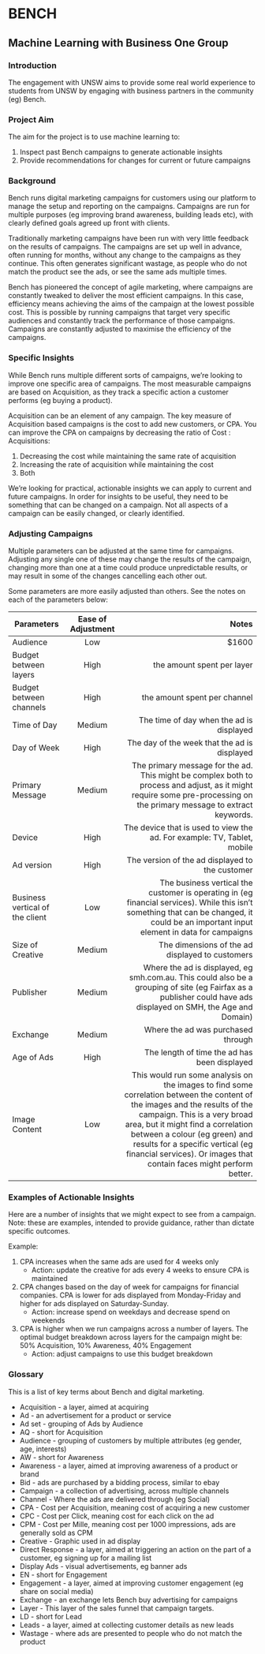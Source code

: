 # BENCH 
## Machine Learning with Business One Group

### Introduction
The engagement with UNSW aims to provide some real world experience to students from UNSW by engaging with business partners in the community (eg) Bench.

### Project Aim
The aim for the project is to use machine learning to:
1. Inspect past Bench campaigns to generate actionable insights
2. Provide recommendations for changes for current or future campaigns

### Background
Bench runs digital marketing campaigns for customers using our platform to manage the setup and reporting on the campaigns. Campaigns are run for multiple purposes (eg improving brand awareness, building leads etc), with clearly defined goals agreed up front with clients.

Traditionally marketing campaigns have been run with very little feedback on the results of campaigns. The campaigns are set up well in advance, often running for months, without any change to the campaigns as they continue. This often generates significant wastage, as people who do not match the product see the ads, or see the same ads multiple times.

Bench has pioneered the concept of agile marketing, where campaigns are constantly tweaked to deliver the most efficient campaigns. In this case, efficiency means achieving the aims of the campaign at the lowest possible cost. This is possible by running campaigns that target very specific audiences and constantly track the performance of those campaigns. Campaigns are constantly adjusted to maximise the efficiency of the campaigns.

### Specific Insights
While Bench runs multiple different sorts of campaigns, we’re looking to improve one specific area of campaigns. The most measurable campaigns are based on Acquisition, as they track a specific action a customer performs (eg buying a product).

Acquisition can be an element of any campaign. The key measure of Acquisition based campaigns is the cost to add new customers, or CPA. You can improve the CPA on campaigns by decreasing the ratio of Cost : Acquisitions:
1. Decreasing the cost while maintaining the same rate of acquisition
2. Increasing the rate of acquisition while maintaining the cost
3. Both

We’re looking for practical, actionable insights we can apply to current and future campaigns. In order for insights to be useful, they need to be something that can be changed on a campaign. Not all aspects of a campaign can be easily changed, or clearly identified.

### Adjusting Campaigns
Multiple parameters can be adjusted at the same time for campaigns. Adjusting any single one of these may change the results of the campaign, changing more than one at a time could produce unpredictable results, or may result in some of the changes cancelling each other out.

Some parameters are more easily adjusted than others. See the notes on each of the parameters below:

| Parameters        | Ease of Adjustment           | Notes  |
| ------------- |:-------------:| -----:|
| Audience     | Low | $1600 | this is one of the most powerful and least flexible parameters. Audiences can be quite complex, built up from multiple parameters (gender, geography, age, interests, income etc). Audiences are also often quite specific to campaigns, so it difficult to provide actionable insights across multiple campaigns.
| Budget between layers      | High      |   the amount spent per layer |
| Budget between channels | High     |    the amount spent per channel |
| Time of Day      | Medium      |   The time of day when the ad is displayed |
| Day of Week | High     |    The day of the week that the ad is displayed |
| Primary Message      | Medium      |   The primary message for the ad. This might be complex both to process and adjust, as it might require some pre-processing on the primary message to extract keywords. |
| Device | High     |   The device that is used to view the ad. For example: TV, Tablet, mobile |
| Ad version | High     |   The version of the ad displayed to the customer |
| Business vertical of the client | Low     |  The business vertical the customer is operating in (eg financial services). While this isn’t something that can be changed, it could be an important input element in data for campaigns |
| Size of Creative | Medium     |  The dimensions of the ad displayed to customers |
| Publisher | Medium     |  Where the ad is displayed, eg smh.com.au. This could also be a grouping of site (eg Fairfax as a publisher could have ads displayed on SMH, the Age and Domain) |
| Exchange | Medium     |  Where the ad was purchased through |
| Age of Ads | High     |  The length of time the ad has been displayed |
| Image Content | Low     |  This would run some analysis on the images to find some correlation between the content of the images and the results of the campaign. This is a very broad area, but it might find a correlation between a colour (eg green) and results for a specific vertical (eg financial services). Or images that contain faces might perform better. |

### Examples of Actionable Insights
Here are a number of insights that we might expect to see from a campaign. Note: these are examples, intended to provide guidance, rather than dictate specific outcomes.

Example:
1. CPA increases when the same ads are used for 4 weeks only
    - Action: update the creative for ads every 4 weeks to ensure CPA is maintained
2. CPA changes based on the day of week for campaigns for financial companies. CPA is lower for ads displayed from Monday-Friday and higher for ads displayed on Saturday-Sunday.
    - Action: increase spend on weekdays and decrease spend on weekends
3. CPA is higher when we run campaigns across a number of layers. The optimal budget breakdown across layers for the campaign might be: 50% Acquisition, 10% Awareness, 40% Engagement
    - Action: adjust campaigns to use this budget breakdown


### Glossary
This is a list of key terms about Bench and digital marketing.

  - Acquisition - a layer, aimed at acquiring
  - Ad - an advertisement for a product or service
  - Ad set - grouping of Ads by Audience
  - AQ - short for Acquisition
  - Audience - grouping of customers by multiple attributes (eg gender, age, interests)
  - AW - short for Awareness
  - Awareness - a layer, aimed at improving awareness of a product or brand
  - Bid - ads are purchased by a bidding process, similar to ebay
  - Campaign - a collection of advertising, across multiple channels
  - Channel - Where the ads are delivered through (eg Social)
  - CPA - Cost per Acquisition, meaning cost of acquiring a new customer
  - CPC - Cost per Click, meaning cost for each click on the ad
  - CPM - Cost per Mille, meaning cost per 1000 impressions, ads are generally sold as CPM
  - Creative - Graphic used in ad display
  - Direct Response - a layer, aimed at triggering an action on the part of a customer, eg signing up for a mailing list
  - Display Ads - visual advertisements, eg banner ads
  - EN - short for Engagement
  - Engagement - a layer, aimed at improving customer engagement (eg share on social media)
  - Exchange - an exchange lets Bench buy advertising for campaigns
  - Layer - This layer of the sales funnel that campaign targets.
  - LD - short for Lead
  - Leads - a layer, aimed at collecting customer details as new leads
  - Wastage - where ads are presented to people who do not match the product
